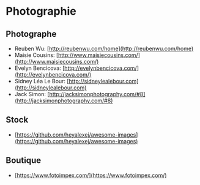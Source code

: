 # Photographie

## Photographe

* Reuben Wu: [http://reubenwu.com/home](http://reubenwu.com/home)
* Maisie Cousins: [http://www.maisiecousins.com/](http://www.maisiecousins.com/)
* Evelyn Bencicova: [http://evelynbencicova.com/](http://evelynbencicova.com/)
* Sidney Léa Le Bour: [http://sidneylealebour.com](http://sidneylealebour.com)
* Jack Simon: [http://jacksimonphotography.com/#8](http://jacksimonphotography.com/#8)

## Stock

* [https://github.com/heyalexej/awesome-images](https://github.com/heyalexej/awesome-images)

## Boutique

* [https://www.fotoimpex.com/](https://www.fotoimpex.com/)
